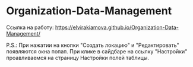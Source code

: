 # Organization-Data-Management

Ссылка на работу: https://elvirakiamova.github.io/Organization-Data-Management/

P.S.:  При нажатии на кнопки "Создать локацию" и "Редактировать" появляются окна попап. При клике в сайдбаре на ссылку "Настройки" проавливаемся на страницу Настройки полей таблицы.